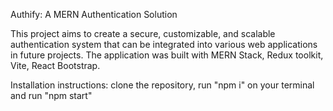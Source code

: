 Authify: A MERN Authentication Solution

This project aims to create a secure, customizable, and scalable authentication system 
that can be integrated into various web applications in future projects.
The application was built with MERN Stack, Redux toolkit, Vite, React Bootstrap.

Installation instructions: clone the repository, run "npm i" on your terminal and run "npm start"

